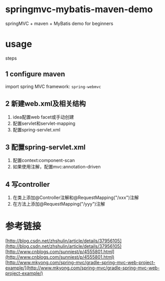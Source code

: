 # springmvc-mybatis-maven-demo
springMVC + maven + MyBatis demo for beginners

# usage
steps

## 1 configure maven
import spring MVC framework: `spring-webmvc`

## 2 新建web.xml及相关结构
1. idea配置web facet或手动创建
2. 配置servlet和servlet-mapping
3. 配置spring-servlet.xml

## 3 配置spring-servlet.xml
1. 配置context:component-scan
2. 如果使用注解，配置mvc:annotation-driven

## 4 写controller
1. 在类上添加@Controller注解和@RequestMapping("/xxx")注解
2. 在方法上添加@RequestMapping("/yyy")注解


# 参考链接
[http://blog.csdn.net/zhshulin/article/details/37956105](http://blog.csdn.net/zhshulin/article/details/37956105)
[http://www.cnblogs.com/sunniest/p/4555801.html](http://www.cnblogs.com/sunniest/p/4555801.html)
[http://www.mkyong.com/spring-mvc/gradle-spring-mvc-web-project-example/](http://www.mkyong.com/spring-mvc/gradle-spring-mvc-web-project-example/)

